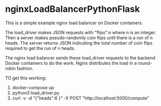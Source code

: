 # nginxLoadBalancerPythonFlask

This is a simple example nginx load balancer on Docker containers.

The load_driver makes JSON requests with "flips":n where n is an integer.
Then a server makes pseudo-randomly coin flips until there is a run of n heads.
The server returns JSON indicating the total number of coin flips required to get
the run of n heads.

The nginx load balancer sends these load_driver requests to
the backend Docker containers to do the work. Nginx distributes the load in a round-robin fashion.

TO get this working:

1. docker-compose up
2. python3 load_driver.py
3. curl -v -d "{\"heads\":6 }" -X POST "http://localhost:5000/compute"  

